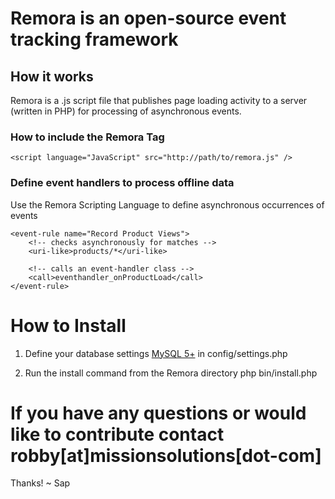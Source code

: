 # Remora is an open-source event tracking framework

## How it works
Remora is a .js script file that publishes page loading activity to a server (written in PHP) for processing of asynchronous events.  

### How to include the Remora Tag
    <script language="JavaScript" src="http://path/to/remora.js" />
    
### Define event handlers to process offline data
Use the Remora Scripting Language to define asynchronous occurrences of events

    <event-rule name="Record Product Views">
        <!-- checks asynchronously for matches -->
        <uri-like>products/*</uri-like>

        <!-- calls an event-handler class -->
        <call>eventhandler_onProductLoad</call>
    </event-rule>

    
# How to Install

1. Define your database settings [MySQL 5+](http://www.mysql.com) in 
    config/settings.php
    
2. Run the install command from the Remora directory
    php bin/install.php
    

# If you have any questions or would like to contribute contact robby[at]missionsolutions[dot-com]

Thanks!
~ Sap

    